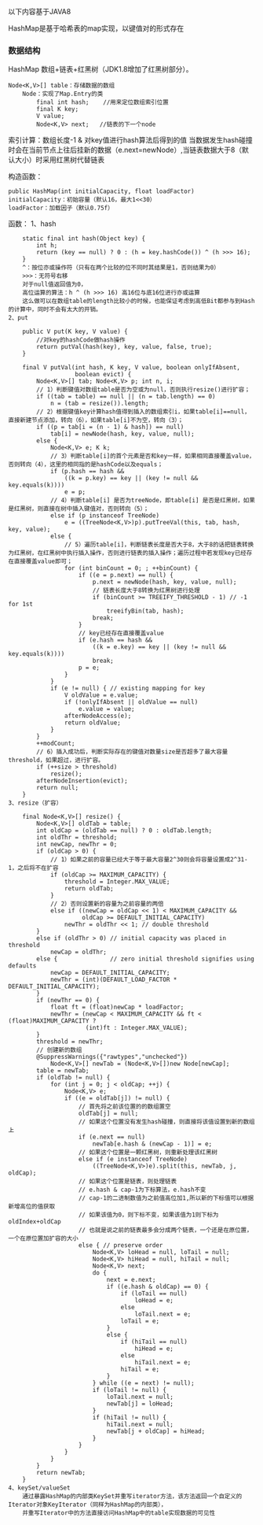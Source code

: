 以下内容基于JAVA8

HashMap是基于哈希表的map实现，以键值对的形式存在

### 数据结构
HashMap 数组+链表+红黑树（JDK1.8增加了红黑树部分）。
```
Node<K,V>[] table：存储数据的数组
	Node：实现了Map.Entry的类
		final int hash;    //用来定位数组索引位置
	    final K key;
	    V value;
	    Node<K,V> next;   //链表的下一个node
```
索引计算：数组长度-1 & 对key值进行hash算法后得到的值
当数据发生hash碰撞时会在当前节点上往后挂新的数据（e.next=newNode）,当链表数据大于8（默认大小）时采用红黑树代替链表

构造函数：

	public HashMap(int initialCapacity, float loadFactor)
	initialCapacity：初始容量（默认16，最大1<<30）
	loadFactor：加载因子（默认0.75f）

函数：
	1、hash
	
		static final int hash(Object key) {
	        int h;
	        return (key == null) ? 0 : (h = key.hashCode()) ^ (h >>> 16);
	    }
	    ^：按位亦或操作符（只有在两个比较的位不同时其结果是1，否则结果为0）
	    >>>：无符号右移
	    对于null值返回值为0，
	    高位运算的算法：h ^ (h >>> 16) 高16位与底16位进行亦或运算
	    这么做可以在数组table的length比较小的时候，也能保证考虑到高低Bit都参与到Hash的计算中，同时不会有太大的开销。
	2、put
	
	    public V put(K key, V value) {
			//对key的hashCode做hash操作
	        return putVal(hash(key), key, value, false, true);
	    }

	    final V putVal(int hash, K key, V value, boolean onlyIfAbsent,
	                   boolean evict) {
	        Node<K,V>[] tab; Node<K,V> p; int n, i;
	        // 1）判断键值对数组table是否为空或为null，否则执行resize()进行扩容；
	        if ((tab = table) == null || (n = tab.length) == 0)
	            n = (tab = resize()).length;
	        // 2）根据键值key计算hash值得到插入的数组索引i，如果table[i]==null，直接新建节点添加，转向（6），如果table[i]不为空，转向（3）；
	        if ((p = tab[i = (n - 1) & hash]) == null)
	            tab[i] = newNode(hash, key, value, null);
	        else {
	            Node<K,V> e; K k;
	            // 3）判断table[i]的首个元素是否和key一样，如果相同直接覆盖value，否则转向（4），这里的相同指的是hashCode以及equals；
	            if (p.hash == hash &&
	                ((k = p.key) == key || (key != null && key.equals(k))))
	                e = p;
	            // 4）判断table[i] 是否为treeNode，即table[i] 是否是红黑树，如果是红黑树，则直接在树中插入键值对，否则转向（5）；
	            else if (p instanceof TreeNode)
	                e = ((TreeNode<K,V>)p).putTreeVal(this, tab, hash, key, value);
	            else {
	            	// 5）遍历table[i]，判断链表长度是否大于8，大于8的话把链表转换为红黑树，在红黑树中执行插入操作，否则进行链表的插入操作；遍历过程中若发现key已经存在直接覆盖value即可；
	                for (int binCount = 0; ; ++binCount) {
	                    if ((e = p.next) == null) {
	                        p.next = newNode(hash, key, value, null);
	                        // 链表长度大于8转换为红黑树进行处理
	                        if (binCount >= TREEIFY_THRESHOLD - 1) // -1 for 1st
	                            treeifyBin(tab, hash);
	                        break;
	                    }
	                    // key已经存在直接覆盖value
	                    if (e.hash == hash &&
	                        ((k = e.key) == key || (key != null && key.equals(k))))
	                        break;
	                    p = e;
	                }
	            }
	            if (e != null) { // existing mapping for key
	                V oldValue = e.value;
	                if (!onlyIfAbsent || oldValue == null)
	                    e.value = value;
	                afterNodeAccess(e);
	                return oldValue;
	            }
	        }
	        ++modCount;
	        // 6）插入成功后，判断实际存在的键值对数量size是否超多了最大容量threshold，如果超过，进行扩容。
	        if (++size > threshold)
	            resize();
	        afterNodeInsertion(evict);
	        return null;
	    }
	3、resize（扩容）
	
		final Node<K,V>[] resize() {
	        Node<K,V>[] oldTab = table;
	        int oldCap = (oldTab == null) ? 0 : oldTab.length;
	        int oldThr = threshold;
	        int newCap, newThr = 0;
	        if (oldCap > 0) {
	        	// 1）如果之前的容量已经大于等于最大容量2^30则会将容量设置成2^31-1，之后将不在扩容
	            if (oldCap >= MAXIMUM_CAPACITY) {
	                threshold = Integer.MAX_VALUE;
	                return oldTab;
	            }
	            // 2）否则设置新的容量为之前容量的两倍
	            else if ((newCap = oldCap << 1) < MAXIMUM_CAPACITY &&
	                     oldCap >= DEFAULT_INITIAL_CAPACITY)
	                newThr = oldThr << 1; // double threshold
	        }
	        else if (oldThr > 0) // initial capacity was placed in threshold
	            newCap = oldThr;
	        else {               // zero initial threshold signifies using defaults
	            newCap = DEFAULT_INITIAL_CAPACITY;
	            newThr = (int)(DEFAULT_LOAD_FACTOR * DEFAULT_INITIAL_CAPACITY);
	        }
	        if (newThr == 0) {
	            float ft = (float)newCap * loadFactor;
	            newThr = (newCap < MAXIMUM_CAPACITY && ft < (float)MAXIMUM_CAPACITY ?
	                      (int)ft : Integer.MAX_VALUE);
	        }
	        threshold = newThr;
	        // 创建新的数组
	        @SuppressWarnings({"rawtypes","unchecked"})
	            Node<K,V>[] newTab = (Node<K,V>[])new Node[newCap];
	        table = newTab;
	        if (oldTab != null) {
	            for (int j = 0; j < oldCap; ++j) {
	                Node<K,V> e;
	                if ((e = oldTab[j]) != null) {
	                	// 首先将之前该位置的的数组置空
	                    oldTab[j] = null;
	                    // 如果这个位置没有发生hash碰撞，则直接将该值设置到新的数组上
	                    if (e.next == null)
	                        newTab[e.hash & (newCap - 1)] = e;
	                    // 如果这个位置是一颗红黑树，则重新处理该红黑树
	                    else if (e instanceof TreeNode)
	                        ((TreeNode<K,V>)e).split(this, newTab, j, oldCap);
	                    // 如果这个位置是链表，则处理链表
	                    // e.hash & cap-1为下标算法，e.hash不变
	                    // cap-1的二进制数值为之前值高位加1,所以新的下标值可以根据新增高位的值获取
	                    // 如果该值为0，则下标不变，如果该值为1则下标为oldIndex+oldCap
	                    // 也就是说之前的链表最多会分成两个链表，一个还是在原位置，一个在原位置加扩容的大小
	                    else { // preserve order
	                        Node<K,V> loHead = null, loTail = null;
	                        Node<K,V> hiHead = null, hiTail = null;
	                        Node<K,V> next;
	                        do {
	                            next = e.next;
	                            if ((e.hash & oldCap) == 0) {
	                                if (loTail == null)
	                                    loHead = e;
	                                else
	                                    loTail.next = e;
	                                loTail = e;
	                            }
	                            else {
	                                if (hiTail == null)
	                                    hiHead = e;
	                                else
	                                    hiTail.next = e;
	                                hiTail = e;
	                            }
	                        } while ((e = next) != null);
	                        if (loTail != null) {
	                            loTail.next = null;
	                            newTab[j] = loHead;
	                        }
	                        if (hiTail != null) {
	                            hiTail.next = null;
	                            newTab[j + oldCap] = hiHead;
	                        }
	                    }
	                }
	            }
	        }
	        return newTab;
	    }
	4、keySet/valueSet
		通过暴露HashMap的内部类KeySet并重写iterator方法，该方法返回一个自定义的Iterator对象KeyIterator（同样为HashMap的内部类），
		并重写Iterator中的方法直接访问HashMap中的table实现数据的可见性
